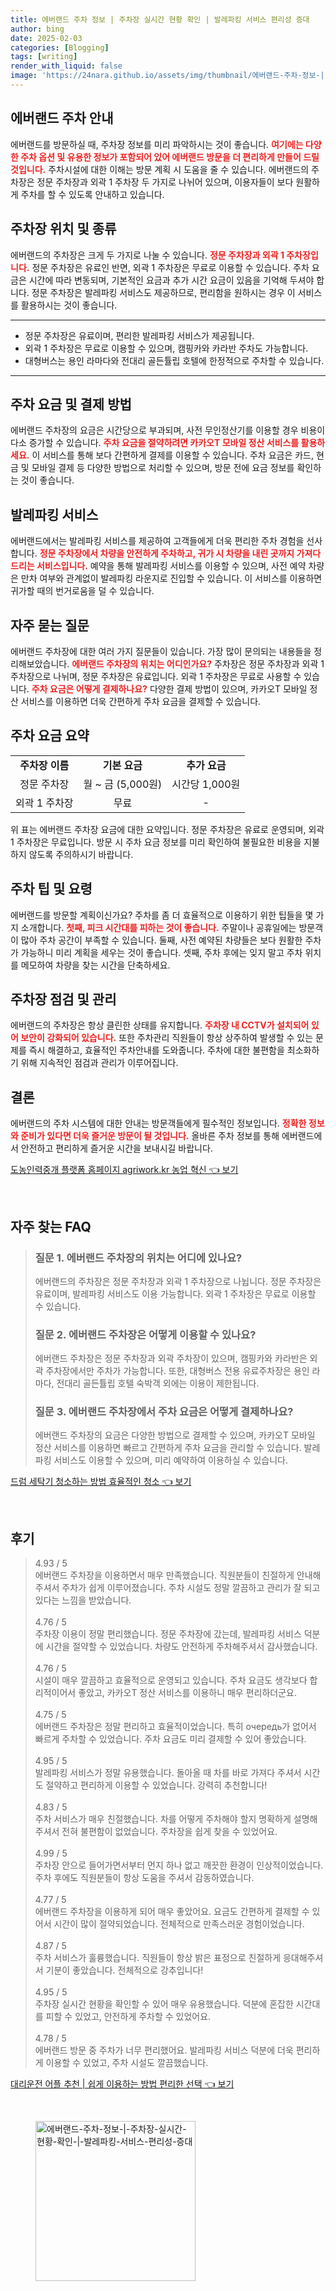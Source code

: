 ```yaml
---
title: 에버랜드 주차 정보 | 주차장 실시간 현황 확인 | 발레파킹 서비스 편리성 증대
author: bing
date: 2025-02-03
categories: [Blogging]
tags: [writing]
render_with_liquid: false
image: 'https://24nara.github.io/assets/img/thumbnail/에버랜드-주차-정보-|-주차장-실시간-현황-확인-|-발레파킹-서비스-편리성-증대.webp'
---
```



<h2 id='에버랜드 주차 안내'>에버랜드 주차 안내</h2>

<p>에버랜드를 방문하실 때, 주차장 정보를 미리 파악하시는 것이 좋습니다. <b><span style="color: #ee2323;">여기에는 다양한 주차 옵션 및 유용한 정보가 포함되어 있어 에버랜드 방문을 더 편리하게 만들어 드릴 것입니다.</span></b> 주차시설에 대한 이해는 방문 계획 시 도움을 줄 수 있습니다. 에버랜드의 주차장은 정문 주차장과 외곽 1 주차장 두 가지로 나뉘어 있으며, 이용자들이 보다 원활하게 주차를 할 수 있도록 안내하고 있습니다.</p>

<h2 id='주차장 위치 및 종류'>주차장 위치 및 종류</h2>

<p>에버랜드의 주차장은 크게 두 가지로 나눌 수 있습니다. <b><span style="color: #ee2323;">정문 주차장과 외곽 1 주차장입니다.</span></b> 정문 주차장은 유료인 반면, 외곽 1 주차장은 무료로 이용할 수 있습니다. 주차 요금은 시간에 따라 변동되며, 기본적인 요금과 추가 시간 요금이 있음을 기억해 두셔야 합니다. 정문 주차장은 발레파킹 서비스도 제공하므로, 편리함을 원하시는 경우 이 서비스를 활용하시는 것이 좋습니다.</p>

<hr />

<ul>
    <li>정문 주차장은 유료이며, 편리한 발레파킹 서비스가 제공됩니다.</li>
    <li>외곽 1 주차장은 무료로 이용할 수 있으며, 캠핑카와 카라반 주차도 가능합니다.</li>
    <li>대형버스는 용인 라마다와 전대리 골든튤립 호텔에 한정적으로 주차할 수 있습니다.</li>
</ul>

<hr />

<h2 id='주차 요금 및 결제 방법'>주차 요금 및 결제 방법</h2>

<p>에버랜드 주차장의 요금은 시간당으로 부과되며, 사전 무인정산기를 이용할 경우 비용이 다소 증가할 수 있습니다. <b><span style="color: #ee2323;">주차 요금을 절약하려면 카카오T 모바일 정산 서비스를 활용하세요.</span></b> 이 서비스를 통해 보다 간편하게 결제를 이용할 수 있습니다. 주차 요금은 카드, 현금 및 모바일 결제 등 다양한 방법으로 처리할 수 있으며, 방문 전에 요금 정보를 확인하는 것이 좋습니다.</p>

<h2 id='발레파킹 서비스'>발레파킹 서비스</h2>

<p>에버랜드에서는 발레파킹 서비스를 제공하여 고객들에게 더욱 편리한 주차 경험을 선사합니다. <b><span style="color: #ee2323;">정문 주차장에서 차량을 안전하게 주차하고, 귀가 시 차량을 내린 곳까지 가져다 드리는 서비스입니다.</span></b> 예약을 통해 발레파킹 서비스를 이용할 수 있으며, 사전 예약 차량은 만차 여부와 관계없이 발레파킹 라운지로 진입할 수 있습니다. 이 서비스를 이용하면 귀가할 때의 번거로움을 덜 수 있습니다.</p>

<h2 id='자주 묻는 질문'>자주 묻는 질문</h2>

<p>에버랜드 주차장에 대한 여러 가지 질문들이 있습니다. 가장 많이 문의되는 내용들을 정리해보았습니다. <b><span style="color: #ee2323;">에버랜드 주차장의 위치는 어디인가요?</span></b> 주차장은 정문 주차장과 외곽 1 주차장으로 나뉘며, 정문 주차장은 유료입니다. 외곽 1 주차장은 무료로 사용할 수 있습니다. <b><span style="color: #ee2323;">주차 요금은 어떻게 결제하나요?</span></b> 다양한 결제 방법이 있으며, 카카오T 모바일 정산 서비스를 이용하면 더욱 간편하게 주차 요금을 결제할 수 있습니다.</p>

<h2 id='주차 요금 요약'>주차 요금 요약</h2>

<table>
    <tr>
        <td style="text-align: center; height: 17px;"><b>주차장 이름</b></td>
        <td style="text-align: center; height: 17px;"><b>기본 요금</b></td>
        <td style="text-align: center; height: 17px;"><b>추가 요금</b></td>
    </tr>
    <tr>
        <td style="text-align: center; height: 17px;">정문 주차장</td>
        <td style="text-align: center; height: 17px;">월 ~ 금 (5,000원)</td>
        <td style="text-align: center; height: 17px;">시간당 1,000원</td>
    </tr>
    <tr>
        <td style="text-align: center; height: 17px;">외곽 1 주차장</td>
        <td style="text-align: center; height: 17px;">무료</td>
        <td style="text-align: center; height: 17px;">-</td>
    </tr>
</table>

<p>위 표는 에버랜드 주차장 요금에 대한 요약입니다. 정문 주차장은 유료로 운영되며, 외곽 1 주차장은 무료입니다. 방문 시 주차 요금 정보를 미리 확인하여 불필요한 비용을 지불하지 않도록 주의하시기 바랍니다.</p>

<h2 id='주차 팁 및 요령'>주차 팁 및 요령</h2>

<p>에버랜드를 방문할 계획이신가요? 주차를 좀 더 효율적으로 이용하기 위한 팁들을 몇 가지 소개합니다. <b><span style="color: #ee2323;">첫째, 피크 시간대를 피하는 것이 좋습니다.</span></b> 주말이나 공휴일에는 방문객이 많아 주차 공간이 부족할 수 있습니다. 둘째, 사전 예약된 차량들은 보다 원활한 주차가 가능하니 미리 계획을 세우는 것이 좋습니다. 셋째, 주차 후에는 잊지 말고 주차 위치를 메모하여 차량을 찾는 시간을 단축하세요.</p>

<h2 id='주차장 점검 및 관리'>주차장 점검 및 관리</h2>

<p>에버랜드의 주차장은 항상 클린한 상태를 유지합니다. <b><span style="color: #ee2323;">주차장 내 CCTV가 설치되어 있어 보안이 강화되어 있습니다.</span></b> 또한 주차관리 직원들이 항상 상주하여 발생할 수 있는 문제를 즉시 해결하고, 효율적인 주차안내를 도와줍니다. 주차에 대한 불편함을 최소화하기 위해 지속적인 점검과 관리가 이루어집니다.</p>

<h2 id='결론'>결론</h2>

<p>에버랜드의 주차 시스템에 대한 안내는 방문객들에게 필수적인 정보입니다. <b><span style="color: #ee2323;">정확한 정보와 준비가 있다면 더욱 즐거운 방문이 될 것입니다.</span></b> 올바른 주차 정보를 통해 에버랜드에서 안전하고 편리하게 즐거운 시간을 보내시길 바랍니다.</p>


<p><a class="click-button" title="도농인력중개 플랫폼 홈페이지 agriwork.kr 농업 혁신" href="https://24nara.github.io/posts/%EB%8F%84%EB%86%8D%EC%9D%B8%EB%A0%A5%EC%A4%91%EA%B0%9C-%ED%94%8C%EB%9E%AB%ED%8F%BC-%ED%99%88%ED%8E%98%EC%9D%B4%EC%A7%80-agriwork.kr-%EB%86%8D%EC%97%85-%ED%98%81%EC%8B%A0/" rel="dofollow">도농인력중개 플랫폼 홈페이지 agriwork.kr 농업 혁신 👈 보기</a></p><br>
<h2 id='자주_찾는_FAQ'>자주 찾는 FAQ</h2>
<div itemscope="" itemtype="https://schema.org/FAQPage"> 
<blockquote> 
<div itemscope="" itemprop="mainEntity" itemtype="https://schema.org/Question"> 
<h3 itemprop="name">질문 1. 에버랜드 주차장의 위치는 어디에 있나요?</h3> 
<div itemscope="" itemprop="acceptedAnswer" itemtype="https://schema.org/Answer"> 
<span itemprop="text"> 
<p>에버랜드의 주차장은 정문 주차장과 외곽 1 주차장으로 나뉩니다. 정문 주차장은 유료이며, 발레파킹 서비스도 이용 가능합니다. 외곽 1 주차장은 무료로 이용할 수 있습니다.</p> 
</span> 
</div> 
</div> 

<div itemscope="" itemprop="mainEntity" itemtype="https://schema.org/Question"> 
<h3 itemprop="name">질문 2. 에버랜드 주차장은 어떻게 이용할 수 있나요?</h3> 
<div itemscope="" itemprop="acceptedAnswer" itemtype="https://schema.org/Answer"> 
<span itemprop="text"> 
<p>에버랜드 주차장은 정문 주차장과 외곽 주차장이 있으며, 캠핑카와 카라반은 외곽 주차장에서만 주차가 가능합니다. 또한, 대형버스 전용 유료주차장은 용인 라마다, 전대리 골든튤립 호텔 숙박객 외에는 이용이 제한됩니다.</p> 
</span> 
</div> 
</div> 

<div itemscope="" itemprop="mainEntity" itemtype="https://schema.org/Question"> 
<h3 itemprop="name">질문 3. 에버랜드 주차장에서 주차 요금은 어떻게 결제하나요?</h3> 
<div itemscope="" itemprop="acceptedAnswer" itemtype="https://schema.org/Answer"> 
<span itemprop="text"> 
<p>에버랜드 주차장의 요금은 다양한 방법으로 결제할 수 있으며, 카카오T 모바일 정산 서비스를 이용하면 빠르고 간편하게 주차 요금을 관리할 수 있습니다. 발레파킹 서비스도 이용할 수 있으며, 미리 예약하여 이용하실 수 있습니다.</p> 
</span> 
</div> 
</div> 
</blockquote> 
</div>
<p><a class="click-button" title="드럼 세탁기 청소하는 방법 효율적인 청소" href="https://24nara.github.io/posts/%EB%93%9C%EB%9F%BC-%EC%84%B8%ED%83%81%EA%B8%B0-%EC%B2%AD%EC%86%8C%ED%95%98%EB%8A%94-%EB%B0%A9%EB%B2%95-%ED%9A%A8%EC%9C%A8%EC%A0%81%EC%9D%B8-%EC%B2%AD%EC%86%8C/" rel="dofollow">드럼 세탁기 청소하는 방법 효율적인 청소 👈 보기</a></p><br>
<h2 id='후기'>후기</h2>
<div itemscope itemtype="https://schema.org/Product">
  <blockquote>
  <div itemprop="review" itemscope itemtype="https://schema.org/Review">
      <div itemprop="reviewRating" itemscope itemtype="https://schema.org/Rating"> <span itemprop="ratingValue">4.93</span> / <span itemprop="bestRating">5</span> </div>
      <span itemprop="reviewBody">에버랜드 주차장을 이용하면서 매우 만족했습니다. 직원분들이 친절하게 안내해주셔서 주차가 쉽게 이루어졌습니다. 주차 시설도 정말 깔끔하고 관리가 잘 되고 있다는 느낌을 받았습니다.</span>
  </div>
  <br>
  <div itemprop="review" itemscope itemtype="https://schema.org/Review">
      <div itemprop="reviewRating" itemscope itemtype="https://schema.org/Rating"> <span itemprop="ratingValue">4.76</span> / <span itemprop="bestRating">5</span> </div>
      <span itemprop="reviewBody">주차장 이용이 정말 편리했습니다. 정문 주차장에 갔는데, 발레파킹 서비스 덕분에 시간을 절약할 수 있었습니다. 차량도 안전하게 주차해주셔서 감사했습니다.</span>
  </div>
  <br>
  <div itemprop="review" itemscope itemtype="https://schema.org/Review">
      <div itemprop="reviewRating" itemscope itemtype="https://schema.org/Rating"> <span itemprop="ratingValue">4.76</span> / <span itemprop="bestRating">5</span> </div>
      <span itemprop="reviewBody">시설이 매우 깔끔하고 효율적으로 운영되고 있습니다. 주차 요금도 생각보다 합리적이어서 좋았고, 카카오T 정산 서비스를 이용하니 매우 편리하더군요.</span>
  </div>
  <br>
  <div itemprop="review" itemscope itemtype="https://schema.org/Review">
      <div itemprop="reviewRating" itemscope itemtype="https://schema.org/Rating"> <span itemprop="ratingValue">4.75</span> / <span itemprop="bestRating">5</span> </div>
      <span itemprop="reviewBody">에버랜드 주차장은 정말 편리하고 효율적이었습니다. 특히 очередь가 없어서 빠르게 주차할 수 있었습니다. 주차 요금도 미리 결제할 수 있어 좋았습니다.</span>
  </div>
  <br>
  <div itemprop="review" itemscope itemtype="https://schema.org/Review">
      <div itemprop="reviewRating" itemscope itemtype="https://schema.org/Rating"> <span itemprop="ratingValue">4.95</span> / <span itemprop="bestRating">5</span> </div>
      <span itemprop="reviewBody">발레파킹 서비스가 정말 유용했습니다. 돌아올 때 차를 바로 가져다 주셔서 시간도 절약하고 편리하게 이용할 수 있었습니다. 강력히 추천합니다!</span>
  </div>
  <br>
  <div itemprop="review" itemscope itemtype="https://schema.org/Review">
      <div itemprop="reviewRating" itemscope itemtype="https://schema.org/Rating"> <span itemprop="ratingValue">4.83</span> / <span itemprop="bestRating">5</span> </div>
      <span itemprop="reviewBody">주차 서비스가 매우 친절했습니다. 차를 어떻게 주차해야 할지 명확하게 설명해 주셔서 전혀 불편함이 없었습니다. 주차장을 쉽게 찾을 수 있었어요.</span>
  </div>
  <br>
  <div itemprop="review" itemscope itemtype="https://schema.org/Review">
      <div itemprop="reviewRating" itemscope itemtype="https://schema.org/Rating"> <span itemprop="ratingValue">4.99</span> / <span itemprop="bestRating">5</span> </div>
      <span itemprop="reviewBody">주차장 안으로 들어가면서부터 먼지 하나 없고 깨끗한 환경이 인상적이었습니다. 주차 후에도 직원분들이 항상 도움을 주셔서 감동하였습니다.</span>
  </div>
  <br>
  <div itemprop="review" itemscope itemtype="https://schema.org/Review">
      <div itemprop="reviewRating" itemscope itemtype="https://schema.org/Rating"> <span itemprop="ratingValue">4.77</span> / <span itemprop="bestRating">5</span> </div>
      <span itemprop="reviewBody">에버랜드 주차장을 이용하게 되어 매우 좋았어요. 요금도 간편하게 결제할 수 있어서 시간이 많이 절약되었습니다. 전체적으로 만족스러운 경험이었습니다.</span>
  </div>
  <br>
  <div itemprop="review" itemscope itemtype="https://schema.org/Review">
      <div itemprop="reviewRating" itemscope itemtype="https://schema.org/Rating"> <span itemprop="ratingValue">4.87</span> / <span itemprop="bestRating">5</span> </div>
      <span itemprop="reviewBody">주차 서비스가 훌륭했습니다. 직원들이 항상 밝은 표정으로 친절하게 응대해주셔서 기분이 좋았습니다. 전체적으로 강추입니다!</span>
  </div>
  <br>
  <div itemprop="review" itemscope itemtype="https://schema.org/Review">
      <div itemprop="reviewRating" itemscope itemtype="https://schema.org/Rating"> <span itemprop="ratingValue">4.95</span> / <span itemprop="bestRating">5</span> </div>
      <span itemprop="reviewBody">주차장 실시간 현황을 확인할 수 있어 매우 유용했습니다. 덕분에 혼잡한 시간대를 피할 수 있었고, 안전하게 주차할 수 있었어요.</span>
  </div>
  <br>
  <div itemprop="review" itemscope itemtype="https://schema.org/Review">
      <div itemprop="reviewRating" itemscope itemtype="https://schema.org/Rating"> <span itemprop="ratingValue">4.78</span> / <span itemprop="bestRating">5</span> </div>
      <span itemprop="reviewBody">에버랜드 방문 중 주차가 너무 편리했어요. 발레파킹 서비스 덕분에 더욱 편리하게 이용할 수 있었고, 주차 시설도 깔끔했습니다.</span>
  </div>
  </blockquote>
</div>
<p><a class="click-button" title="대리운전 어플 추천 | 쉽게 이용하는 방법 편리한 선택" href="https://24nara.github.io/posts/%EB%8C%80%EB%A6%AC%EC%9A%B4%EC%A0%84-%EC%96%B4%ED%94%8C-%EC%B6%94%EC%B2%9C-%EC%89%BD%EA%B2%8C-%EC%9D%B4%EC%9A%A9%ED%95%98%EB%8A%94-%EB%B0%A9%EB%B2%95-%ED%8E%B8%EB%A6%AC%ED%95%9C-%EC%84%A0%ED%83%9D/" rel="dofollow">대리운전 어플 추천 | 쉽게 이용하는 방법 편리한 선택 👈 보기</a></p><br>
<figure class="image"><img src="https://24nara.github.io/assets/img/thumbnail/에버랜드-주차-정보-|-주차장-실시간-현황-확인-|-발레파킹-서비스-편리성-증대.webp" alt="에버랜드-주차-정보-|-주차장-실시간-현황-확인-|-발레파킹-서비스-편리성-증대" width="256" height="256"></figure>